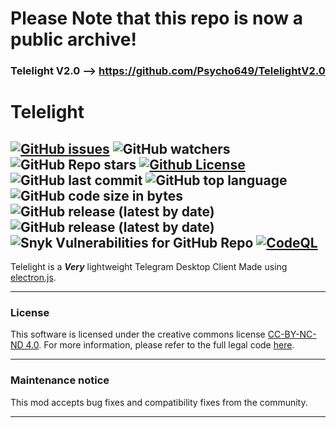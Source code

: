 # Please Note that this repo is now a public archive!

### Telelight V2.0 --> https://github.com/Psycho649/TelelightV2.0

# Telelight
[![GitHub issues](https://img.shields.io/github/issues/Psycho649/telelight)](https://github.com/Psycho649/telelight/issues)
![GitHub watchers](https://img.shields.io/github/watchers/Psycho649/telelight?style=social)
![GitHub Repo stars](https://img.shields.io/github/stars/Psycho649/telelight?style=social)
[![Github License](https://img.shields.io/badge/license-CC--BY--NC--ND--4.0-lightgrey)](https://creativecommons.org/licenses/by-nc-nd/4.0/)
![GitHub last commit](https://img.shields.io/github/last-commit/Psycho649/telelight)
![GitHub top language](https://img.shields.io/github/languages/top/Psycho649/telelight)
![GitHub code size in bytes](https://img.shields.io/github/languages/code-size/Psycho649/telelight)
![GitHub release (latest by date)](https://img.shields.io/github/downloads/Psycho649/telelight/latest/total)
![GitHub release (latest by date)](https://img.shields.io/github/v/release/Psycho649/telelight)
![Snyk Vulnerabilities for GitHub Repo](https://img.shields.io/snyk/vulnerabilities/github/Psycho649/telelight) 
[![CodeQL](https://github.com/Psycho649/telelight/actions/workflows/codeql-analysis.yml/badge.svg?branch=master)](https://github.com/Psycho649/telelight/actions/workflows/codeql-analysis.yml)
---

Telelight is a ***Very*** lightweight Telegram Desktop Client Made using [electron.js](electronjs.org).

---

### License
This software is licensed under the creative commons license [CC-BY-NC-ND 4.0](https://creativecommons.org/licenses/by-nc-nd/4.0/). For more information, please refer to the full legal code [here](https://github.com/Psycho649/telelight/blob/master/License.md).

---

### Maintenance notice
This mod accepts bug fixes and compatibility fixes from the community.

---
